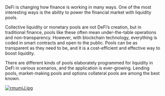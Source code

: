 DeFi is changing how finance is working in many ways. One of the most interesting ways is the ability to power the financial market with liquidity pools. 

Collective liquidity or monetary pools are not DeFi’s creation, but in traditional finance, pools like these often mean under-the-table operations and non-transparency. However, with blockchain technology, everything is coded in smart contracts and open to the public. Pools can be as transparent as they need to be, and it is a cost-efficient and effective way to boost liquidity.

There are different kinds of pools elaborately programmed for liquidity in DeFi in various scenarios, and the application is ever-growing. Lending pools, market-making pools and options collateral pools are among the best known.

[![rmumjJ.jpg](https://s3.ax1x.com/2020/12/13/rmumjJ.jpg)](https://imgchr.com/i/rmumjJ)